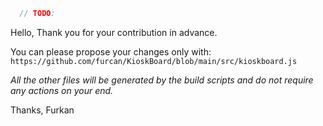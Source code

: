 ```js
  // TODO:
```
Hello,
Thank you for your contribution in advance.

You can please propose your changes only with: 
`https://github.com/furcan/KioskBoard/blob/main/src/kioskboard.js`

_All the other files will be generated by the build scripts and do not require any actions on your end._

Thanks,
Furkan
